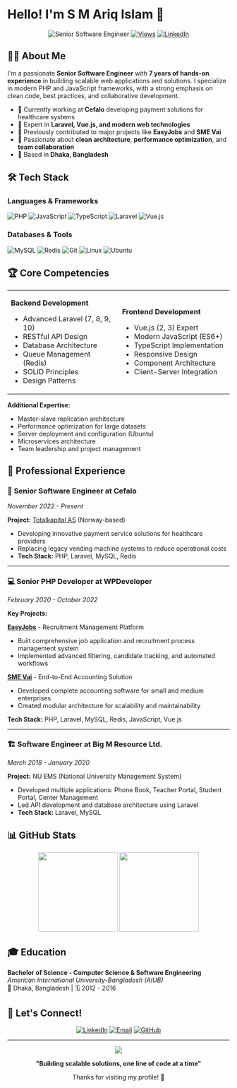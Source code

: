 # Hello! I'm S M Ariq Islam 👋

<div align="center">
  
![Senior Software Engineer](https://img.shields.io/badge/Senior%20Software%20Engineer-7%20Years%20Experience-blue?style=for-the-badge)
[![Views](https://komarev.com/ghpvc/?username=arikislam&color=brightgreen&style=for-the-badge&label=Profile+Views)](https://github.com/arikislam)
[![LinkedIn](https://img.shields.io/badge/LinkedIn-Connect-0077B5?style=for-the-badge&logo=linkedin&logoColor=white)](https://www.linkedin.com/in/ariqislam)

</div>

## 🧑‍💻 About Me

I'm a passionate **Senior Software Engineer** with **7 years of hands-on experience** in building scalable web applications and solutions. I specialize in modern PHP and JavaScript frameworks, with a strong emphasis on clean code, best practices, and collaborative development.

- 🔭 Currently working at **Cefalo** developing payment solutions for healthcare systems
- 🌱 Expert in **Laravel, Vue.js, and modern web technologies**
- 💼 Previously contributed to major projects like **EasyJobs** and **SME Vai**
- 🎯 Passionate about **clean architecture**, **performance optimization**, and **team collaboration**
- 📍 Based in **Dhaka, Bangladesh**

## 🛠️ Tech Stack

### Languages & Frameworks
![PHP](https://img.shields.io/badge/PHP-777BB4?style=for-the-badge&logo=php&logoColor=white)
![JavaScript](https://img.shields.io/badge/JavaScript-F7DF1E?style=for-the-badge&logo=javascript&logoColor=black)
![TypeScript](https://img.shields.io/badge/TypeScript-007ACC?style=for-the-badge&logo=typescript&logoColor=white)
![Laravel](https://img.shields.io/badge/Laravel-FF2D20?style=for-the-badge&logo=laravel&logoColor=white)
![Vue.js](https://img.shields.io/badge/Vue.js-35495E?style=for-the-badge&logo=vue.js&logoColor=4FC08D)

### Databases & Tools
![MySQL](https://img.shields.io/badge/MySQL-005C84?style=for-the-badge&logo=mysql&logoColor=white)
![Redis](https://img.shields.io/badge/Redis-DD0031?style=for-the-badge&logo=redis&logoColor=white)
![Git](https://img.shields.io/badge/Git-F05032?style=for-the-badge&logo=git&logoColor=white)
![Linux](https://img.shields.io/badge/Linux-FCC624?style=for-the-badge&logo=linux&logoColor=black)
![Ubuntu](https://img.shields.io/badge/Ubuntu-E95420?style=for-the-badge&logo=ubuntu&logoColor=white)

## 🏆 Core Competencies

<table>
<tr>
<td width="50%">

**Backend Development**
- Advanced Laravel (7, 8, 9, 10)
- RESTful API Design
- Database Architecture
- Queue Management (Redis)
- SOLID Principles
- Design Patterns

</td>
<td width="50%">

**Frontend Development**
- Vue.js (2, 3) Expert
- Modern JavaScript (ES6+)
- TypeScript Implementation
- Responsive Design
- Component Architecture
- Client-Server Integration

</td>
</tr>
</table>

**Additional Expertise:**
- Master-slave replication architecture
- Performance optimization for large datasets
- Server deployment and configuration (Ubuntu)
- Microservices architecture
- Team leadership and project management

## 💼 Professional Experience

### 🚀 **Senior Software Engineer** at Cefalo
*November 2022 - Present*

**Project:** [Totalkapital AS](https://totalkapital.no) (Norway-based)
- Developing innovative payment service solutions for healthcare providers
- Replacing legacy vending machine systems to reduce operational costs
- **Tech Stack:** PHP, Laravel, MySQL, Redis

---

### 💻 **Senior PHP Developer** at WPDeveloper
*February 2020 - October 2022*

**Key Projects:**

**[EasyJobs](https://app.easy.jobs)** - Recruitment Management Platform
- Built comprehensive job application and recruitment process management system
- Implemented advanced filtering, candidate tracking, and automated workflows

**[SME Vai](https://app.smevai.com)** - End-to-End Accounting Solution
- Developed complete accounting software for small and medium enterprises
- Created modular architecture for scalability and maintainability

**Tech Stack:** PHP, Laravel, MySQL, Redis, JavaScript, Vue.js

---

### 🏗️ **Software Engineer** at Big M Resource Ltd.
*March 2018 - January 2020*

**Project:** NU EMS (National University Management System)
- Developed multiple applications: Phone Book, Teacher Portal, Student Portal, Center Management
- Led API development and database architecture using Laravel
- **Tech Stack:** Laravel, MySQL

## 📊 GitHub Stats

<div align="center">
  <img height="180em" src="https://github-readme-stats.vercel.app/api?username=arikislam&show_icons=true&theme=tokyonight&include_all_commits=true&count_private=true"/>
  <img height="180em" src="https://github-readme-stats.vercel.app/api/top-langs/?username=arikislam&layout=compact&langs_count=7&theme=tokyonight"/>
</div>

## 🎓 Education

**Bachelor of Science - Computer Science & Software Engineering**  
*American International University-Bangladesh (AIUB)*  
📍 Dhaka, Bangladesh | 🗓️ 2012 - 2016

## 🤝 Let's Connect!

<div align="center">

[![LinkedIn](https://img.shields.io/badge/LinkedIn-0077B5?style=for-the-badge&logo=linkedin&logoColor=white)](https://www.linkedin.com/in/ariqislam)
[![Email](https://img.shields.io/badge/Email-D14836?style=for-the-badge&logo=gmail&logoColor=white)](mailto:arikislam321@gmail.com)
[![GitHub](https://img.shields.io/badge/GitHub-100000?style=for-the-badge&logo=github&logoColor=white)](https://github.com/arikislam)

</div>

---

<div align="center">
  <img src="https://capsule-render.vercel.app/api?type=waving&color=gradient&height=100&section=footer"/>
  
  **"Building scalable solutions, one line of code at a time"** 
  
  Thanks for visiting my profile! 🚀
</div>